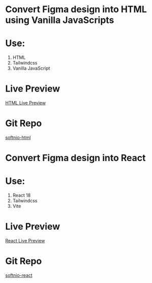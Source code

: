 # Convert Figma design into HTML using Vanilla JavaScripts

# Use:
1. HTML
2. Tailwindcss
3. Vanilla JavaScript

# Live Preview
[HTML Live Preview](https://aminulidev.github.io/softnio-html/src/)

# Git Repo
[softnio-html](https://github.com/aminulidev/softnio-html)


# Convert Figma design into React

# Use:
1. React 18
2. Tailwindcss
3. Vite

# Live Preview
[React Live Preview](https://softnio-react.netlify.app/)

# Git Repo
[softnio-react](https://github.com/aminulidev/softnio-react)